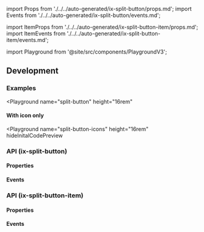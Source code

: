 import Props from './../../auto-generated/ix-split-button/props.md';
import Events from './../../auto-generated/ix-split-button/events.md';

import ItemProps from './../../auto-generated/ix-split-button-item/props.md';
import ItemEvents from './../../auto-generated/ix-split-button-item/events.md';

import Playground from '@site/src/components/PlaygroundV3';

## Development

### Examples

<Playground
name="split-button"
height="16rem"

> </Playground>

#### With icon only

<Playground
name="split-button-icons"
height="16rem"
hideInitalCodePreview

> </Playground>

### API (ix-split-button)

#### Properties

<Props />

#### Events

<Events />

### API (ix-split-button-item)

#### Properties

<ItemProps/>

#### Events

<ItemEvents/>
